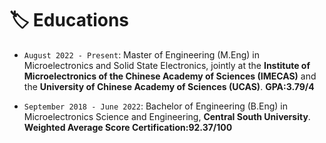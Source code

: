# 🏷️ Educations

- `August 2022 - Present`: Master of Engineering (M.Eng) in Microelectronics and Solid State Electronics, jointly at the **Institute of Microelectronics of the Chinese Academy of Sciences (IMECAS)** and the **University of Chinese Academy of Sciences (UCAS)**. 
    **GPA:3.79/4**

- `September 2018 - June 2022`: Bachelor of Engineering (B.Eng) in Microelectronics Science and Engineering, **Central South University**. 
    **Weighted Average Score Certification:92.37/100**
